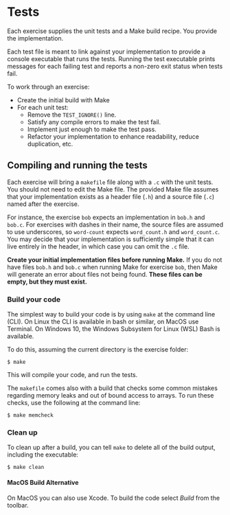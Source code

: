 # Tests

Each exercise supplies the unit tests and a Make build recipe.
You provide the implementation.

Each test file is meant to link against your implementation to provide a console executable that runs the tests.
Running the test executable prints messages for each failing test and reports a non-zero exit status when tests fail.

To work through an exercise:

* Create the initial build with Make
* For each unit test:
  * Remove the `TEST_IGNORE()` line.
  * Satisfy any compile errors to make the test fail.
  * Implement just enough to make the test pass.
  * Refactor your implementation to enhance readability, reduce duplication, etc.

## Compiling and running the tests

Each exercise will bring a `makefile` file along with a `.c` with the unit tests.
You should not need to edit the Make file.
The provided Make file assumes that your implementation exists as a header file (`.h`) and a source file (`.c`) named after the exercise.

For instance, the exercise `bob` expects an implementation in `bob.h` and `bob.c`.
For exercises with dashes in their name, the source files are assumed to use underscores, so `word-count` expects `word_count.h` and `word_count.c`.
You may decide that your implementation is sufficiently simple that it can live entirely in the header, in which case you can omit the `.c` file.

**Create your initial implementation files before running Make.**
If you do not have files `bob.h` and `bob.c` when running Make for exercise `bob`, then Make will generate an error about files not being found.
**These files can be empty, but they must exist.**

### Build your code

The simplest way to build your code is by using `make` at the command line (CLI).
On Linux the CLI is available in bash or similar, on MacOS use Terminal.
On Windows 10, the Windows Subsystem for Linux (WSL) Bash is available.

To do this, assuming the current directory is the exercise folder:

```console
$ make
```

This will compile your code, and run the tests.

The `makefile` comes also with a build that checks some common mistakes regarding memory leaks and out of bound access to arrays. To run these checks, use the following at the command line:

```console
$ make memcheck
```

### Clean up

To clean up after a build, you can tell `make` to delete all of the build output, including the executable:

```console
$ make clean
```

#### MacOS Build Alternative

On MacOS you can also use Xcode.
To build the code select _Build_ from the toolbar.
